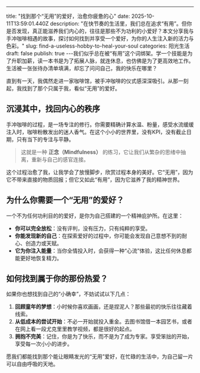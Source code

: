 ---
title: "找到那个“无用”的爱好，治愈你疲惫的心"
date: 2025-10-11T13:59:01.440Z
description: "在快节奏的生活里，我们总在追求“有用”。但你是否发现，真正能滋养我们内心的，往往是那些不为功利的小爱好？本文分享我与手冲咖啡相遇的故事，探讨如何找到并享受一个爱好，为你的人生注入新的活力与色彩。"
slug: find-a-useless-hobby-to-heal-your-soul
categories: 阳光生活
draft: false
publish: true
---我们似乎总在被“有用”这个词绑架。学一个技能是为了升职加薪，读一本书是为了拓展人脉，就连休息，也仿佛是为了更高效地工作。生活被一张张待办清单填满，却忘了问问自己，我的快乐在哪里？

直到有一天，我偶然走进一家咖啡馆，被手冲咖啡的仪式感深深吸引。从那一刻起，我找到了那个只属于我，看似“无用”的爱好。

## 沉浸其中，找回内心的秩序

手冲咖啡的过程，是一场专注的修行。你需要精确计算水温、粉量，感受水流缓缓注入时，咖啡粉散发出的迷人香气。在这个小小的世界里，没有KPI，没有截止日期，只有当下的专注与平静。

> 这就是一种 **正念（Mindfulness）** 的练习，它让我们从繁杂的思绪中抽离，重新与自己的感官连接。

这个过程治愈了我，让我学会了放慢脚步，欣赏过程本身的美好。它“无用”，因为它不带来直接的物质回报；但它又如此“有用”，因为它滋养了我的精神世界。

## 为什么你需要一个“无用”的爱好？

一个不为任何功利目的的爱好，是你为自己搭建的一个精神庇护所。在这里：

- **你可以完全放松**：没有评判，没有压力，只有纯粹的享受。
- **你能发现新的自己**：在探索爱好的过程中，你可能会发现自己意想不到的耐心、创造力或天赋。
- **它为你注入能量**：当你全情投入时，会获得一种“心流”体验，这比任何休息都能更好地恢复精力。

## 如何找到属于你的那份热爱？

如果你也想找到自己的“小确幸”，不妨试试以下几点：

1.  **回顾童年的梦想**：小时候你喜欢画画，还是捏泥人？那些最初的快乐往往藏着线索。
2.  **从低成本的尝试开始**：不必一开始就投入重金。去图书馆借一本园艺书，或者在网上看一段尤克里里教学视频，都是很好的起点。
3.  **拥抱不完美**：记住，你是为了快乐，而不是为了成为专家。享受笨拙的开始，享受每一次小小的进步。

愿我们都能找到那个能让眼睛发光的“无用”爱好，在忙碌的生活中，为自己留一片可以自由呼吸的天地。
